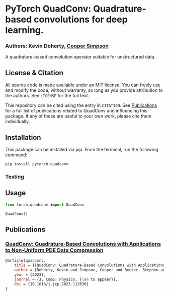 # PyTorch QuadConv: Quadrature-based convolutions for deep learning.

### Authors: Kevin Doherty, [Cooper Simpson](https://rs-coop.github.io/)

A quadrature-based convolution operator suitable for unstructured data.

## License & Citation
All source code is made available under an MIT license. You can freely use and modify the code, without warranty, so long as you provide attribution to the authors. See `LICENSE` for the full text.

This repository can be cited using the entry in `CITATION`. See [Publications](#publications) for a full list of publications related to QuadConv and influencing this package. If any of these are useful to your own work, please cite them individually.

## Installation
This package can be installed via pip. From the terminal, run the following command:
```console
pip install pytorch-quadconv
```

### Testing

## Usage

```python
from torch_quadconv import QuadConv

QuadConv()
```

## Publications

### [QuadConv: Quadrature-Based Convolutions with Applications to Non-Uniform PDE Data Compression](https://doi.org/10.1016/j.jcp.2023.112636)
```bibtex
@article{quadconv,
	title = {{QuadConv: Quadrature-Based Convolutions with Applications to Non-Uniform PDE Data Compression}},
	author = {Doherty, Kevin and Simpson, Cooper and Becker, Stephen and Doostan, Alireza},
	year = {2023},
	journal = {J. Comp. Physics, {\em to appear}},
	doi = {10.1016/j.jcp.2023.112636}
}
```
